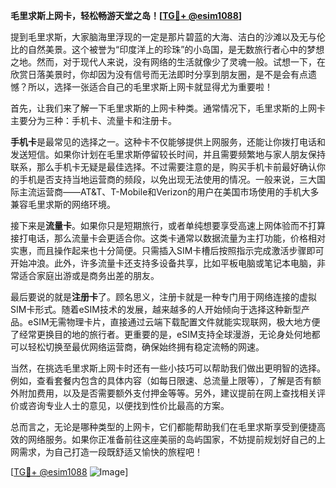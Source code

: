 **毛里求斯上网卡，轻松畅游天堂之岛！[[TG💪+ @esim1088](https://t.me/s/esim1088)]**

提到毛里求斯，大家脑海里浮现的一定是那片碧蓝的大海、洁白的沙滩以及无与伦比的自然美景。这个被誉为“印度洋上的珍珠”的小岛国，是无数旅行者心中的梦想之地。然而，对于现代人来说，没有网络的生活就像少了灵魂一般。试想一下，在欣赏日落美景时，你却因为没有信号而无法即时分享到朋友圈，是不是会有点遗憾？所以，选择一张适合自己的毛里求斯上网卡就显得尤为重要啦！

首先，让我们来了解一下毛里求斯的上网卡种类。通常情况下，毛里求斯的上网卡主要分为三种：手机卡、流量卡和注册卡。

**手机卡**是最常见的选择之一。这种卡不仅能够提供上网服务，还能让你拨打电话和发送短信。如果你计划在毛里求斯停留较长时间，并且需要频繁地与家人朋友保持联系，那么手机卡无疑是最佳选择。不过需要注意的是，购买手机卡前最好确认你的手机是否支持当地运营商的频段，以免出现无法使用的情况。一般来说，三大国际主流运营商——AT&T、T-Mobile和Verizon的用户在美国市场使用的手机大多兼容毛里求斯的网络环境。

接下来是**流量卡**。如果你只是短期旅行，或者单纯想要享受高速上网体验而不打算接打电话，那么流量卡会更适合你。这类卡通常以数据流量为主打功能，价格相对实惠，而且操作起来也十分简便。只需插入SIM卡槽后按照指示完成激活步骤即可开始冲浪。此外，许多流量卡还支持多设备共享，比如平板电脑或笔记本电脑，非常适合家庭出游或是商务出差的朋友。

最后要说的就是**注册卡**了。顾名思义，注册卡就是一种专门用于网络连接的虚拟SIM卡形式。随着eSIM技术的发展，越来越多的人开始倾向于选择这种新型产品。eSIM无需物理卡片，直接通过云端下载配置文件就能实现联网，极大地方便了经常更换目的地的旅行者。更重要的是，eSIM支持全球漫游，无论身处何地都可以轻松切换至最优网络运营商，确保始终拥有稳定流畅的网速。

当然，在挑选毛里求斯上网卡时还有一些小技巧可以帮助我们做出更明智的选择。例如，查看套餐内包含的具体内容（如每日限速、总流量上限等），了解是否有额外附加费用，以及是否需要额外支付押金等等。另外，建议提前在网上查找相关评价或咨询专业人士的意见，以便找到性价比最高的方案。

总而言之，无论是哪种类型的上网卡，它们都能帮助我们在毛里求斯享受到便捷高效的网络服务。如果你正准备前往这座美丽的岛屿国家，不妨提前规划好自己的上网需求，为自己打造一段既舒适又愉快的旅程吧！

[[TG💪+ @esim1088](https://t.me/s/esim1088) ![Image](https://i.postimg.cc/4NQfJmqS/Snipaste-2025-05-13-00-14-12.png)]